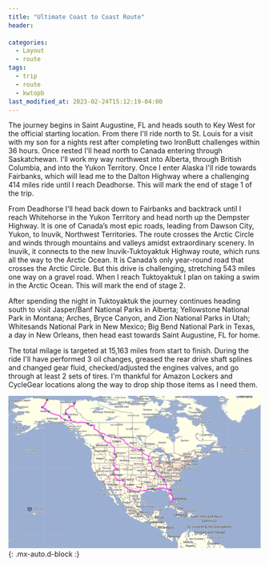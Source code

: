 ```yaml
---
title: "Ultimate Coast to Coast Route"
header:
  
categories:
  - Layout
  - route
tags:
  - trip
  - route
  - kwtopb
last_modified_at: 2023-02-24T15:12:19-04:00
---
```


The journey begins in Saint Augustine, FL and heads south to Key West for the official starting location. From there I'll ride north to St. Louis for a visit with my son for a nights rest after completing two IronButt challenges within 36 hours. Once rested I'll head north to Canada entering through Saskatchewan. I'll work my way northwest into Alberta, through British Columbia, and into the Yukon Territory. Once I enter Alaska I'll ride towards Fairbanks, which will lead me to the Dalton Highway where a challenging 414 miles ride until I reach Deadhorse. This will mark the end of stage 1 of the trip.

From Deadhorse I'll head back down to Fairbanks and backtrack until I reach Whitehorse in the Yukon Territory and head north up the Dempster Highway. It is one of Canada’s most epic roads, leading from Dawson City, Yukon, to Inuvik, Northwest Territories. The route crosses the Arctic Circle and winds through mountains and valleys amidst extraordinary scenery. In Inuvik, it connects to the new Inuvik-Tuktoyaktuk Highway route, which runs all the way to the Arctic Ocean. It is Canada’s only year-round road that crosses the Arctic Circle. But this drive is challenging, stretching 543 miles one way on a gravel road. When I reach Tuktoyaktuk I plan on taking a swim in the Arctic Ocean. This will mark the end of stage 2.

After spending the night in Tuktoyaktuk the journey continues heading south to visit Jasper/Banf National Parks in Alberta; Yellowstone National Park in Montana; Arches, Bryce Canyon, and Zion National Parks in Utah; Whitesands National Park in New Mexico; Big Bend National Park in Texas, a day in New Orleans, then head east towards Saint Augustine, FL for home.

The total milage is targeted at 15,163 miles from start to finish. During the ride I'll have performed 3 oil changes, greased the rear drive shaft splines and changed gear fluid, checked/adjusted the engines valves, and go through at least 2 sets of tires. I'm thankful for Amazon Lockers and CycleGear locations along the way to drop ship those items as I need them.


![The Route](/assets/img/route.png){: .mx-auto.d-block :}